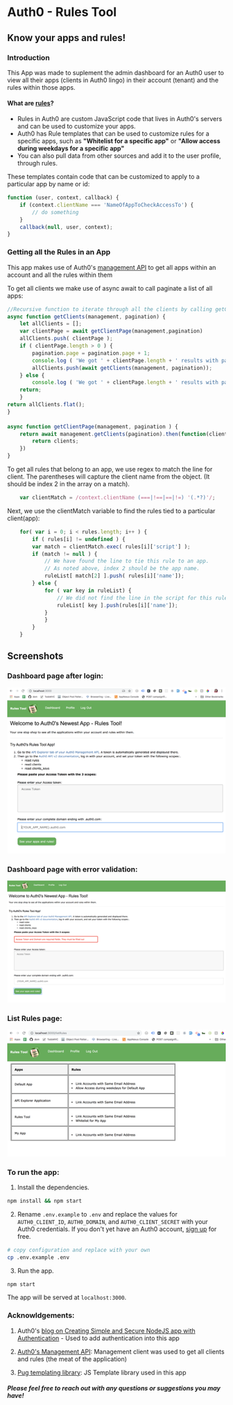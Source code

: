 # Auth0 - Rules Tool 
## Know your apps and rules!
### Introduction

This App was made to suplement the admin dashboard for an Auth0 user to view all their apps (clients in Auth0 lingo) in their account (tenant) and the rules within those apps.

#### What are [rules](https://docs.auth0.com/rules)?
- Rules in Auth0 are custom JavaScript code that lives in Auth0's servers and can be used to customize your apps.
- Auth0 has Rule templates that can be used to customize rules for a specific apps, such  as **"Whitelist for a specific app"** or **"Allow access during weekdays for a specific app"**
- You can also pull data from other sources and add it to the user profile, through rules.

These templates contain code that can be customized to apply to a particular app by name or id:

```javascript
function (user, context, callback) {
    if (context.clientName === 'NameOfAppToCheckAccessTo') {
        // do something
    }
    callback(null, user, context);
}
```

### Getting all the Rules in an App

This app makes use of Auth0's [management API](https://auth0.com/docs/api/management/v2/) to get all apps within an account and all the rules within them

To get all clients we make use of async await to call paginate a list of all apps:
```javascript
//Recursive function to iterate through all the clients by calling getClientsPage 
async function getClients(management, pagination) {
    let allClients = [];
    var clientPage = await getClientPage(management,pagination)
    allClients.push( clientPage );
    if ( clientPage.length > 0 ) {
        pagination.page = pagination.page + 1;
        console.log ( 'We got ' + clientPage.length + ' results with pagination of ' + pagination.per_page );
        allClients.push(await getClients(management, pagination));
    } else {
        console.log ( 'We got ' + clientPage.length + ' results with pagination of ' + pagination.per_page );
    return;
    }
return allClients.flat();
}

async function getClientPage(management, pagination ) {
    return await management.getClients(pagination).then(function(clients) {
        return clients;
    })
}
```

To get all rules that belong to an app, we use regex to match the line for client.  The parentheses will capture the client name from the object. (It should be index 2 in the array on a match).
```javascript
    var clientMatch = /context.clientName (===|!==|==|!=) '(.*?)'/;
```

Next, we use the clientMatch variable to find the rules tied to a particular client(app):
```javascript
    for( var i = 0; i < rules.length; i++ ) {
        if ( rules[i] != undefined ) {
        var match = clientMatch.exec( rules[i]['script'] );
        if (match != null ) {
            // We have found the line to tie this rule to an app. 
            // As noted above, index 2 should be the app name.
            ruleList[ match[2] ].push( rules[i]['name']);
        } else {
            for ( var key in ruleList) {
                // We did not find the line in the script for this rule. Assuming this should apply to ALL apps.
                ruleList[ key ].push(rules[i]['name']);
            }
            }
        }
    }
```

## Screenshots 

### Dashboard page after login:
![Alt text](./public/dashboardPage.png?raw=true "Dashboard view once logged in")

### Dashboard page with error validation: 
![Alt text](./public/dashboardWithErrorValidation.png?raw=true "Dashboard with error validation")

### List Rules page: 
![Alt text](./public/listRulesPage.png?raw=true "List Rules Page")


### To run the app:

1. Install the dependencies.

```bash
npm install && npm start
```

 2. Rename `.env.example` to `.env` and replace the values for `AUTH0_CLIENT_ID`, `AUTH0_DOMAIN`, and `AUTH0_CLIENT_SECRET` with your Auth0 credentials. If you don't yet have an Auth0 account, [sign up](https://auth0.com/signup) for free.

```bash
# copy configuration and replace with your own
cp .env.example .env
```

3. Run the app.

```bash
npm start
```

The app will be served at `localhost:3000`.

### Acknowldgements:

1. Auth0's [blog on Creating Simple and Secure NodeJS app with Authentication](https://auth0.com/blog/create-a-simple-and-secure-node-express-app/#Setting-Up-Real-World-Authentication-for-Node-js) - Used to add authentication into this app

2. [Auth0's Management API](https://auth0.com/docs/api/management/v2/): Management client was used to get all clients and rules (the meat of the application)

3. [Pug templating library](https://pugjs.org/api/getting-started.html): JS Template library used in this app

##### Please feel free to reach out with any questions or suggestions you may have!
